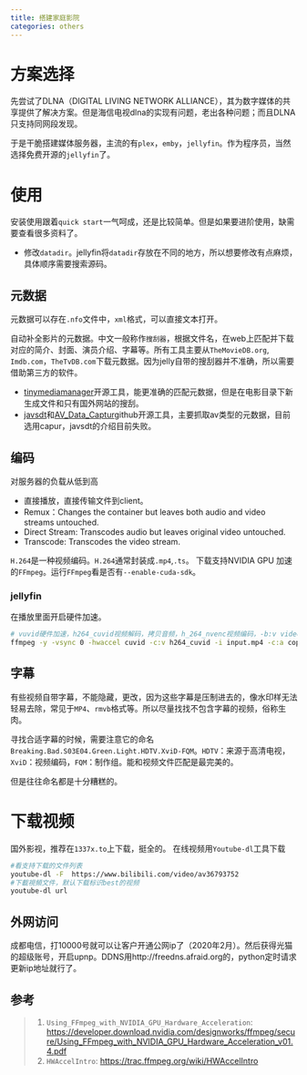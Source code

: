 ```yaml
---
title: 搭建家庭影院
categories: others
---
```


# 方案选择

先尝试了DLNA（DIGITAL LIVING NETWORK ALLIANCE），其为数字媒体的共享提供了解决方案。但是海信电视dlna的实现有问题，老出各种问题；而且DLNA只支持同网段发现。

于是干脆搭建媒体服务器，主流的有`plex`，`emby`，`jellyfin`。作为程序员，当然选择免费开源的`jellyfin`了。

# 使用

安装使用跟着`quick start`一气呵成，还是比较简单。但是如果要进阶使用，缺需要查看很多资料了。
- 修改`datadir`。jellyfin将`datadir`存放在不同的地方，所以想要修改有点麻烦，具体顺序需要搜索源码。

## 元数据

元数据可以存在`.nfo`文件中，`xml`格式，可以直接文本打开。

自动补全影片的元数据。中文一般称作`搜刮器`，根据文件名，在web上匹配并下载对应的简介、封面、演员介绍、字幕等。所有工具主要从`TheMovieDB.org`, `Imdb.com`，`TheTvDB.com`下载元数据。因为jelly自带的搜刮器并不准确，所以需要借助第三方的软件。
- [tinymediamanager](https://www.tinymediamanager.org/)开源工具，能更准确的匹配元数据，但是在电影目录下新生成文件和只有国外网站的搜刮。
- [javsdt](https://github.com/junerain123/javsdt)和[AV_Data_Captur](https://github.com/yoshiko2/)github开源工具，主要抓取av类型的元数据，目前选用capur，javsdt的介绍目前失败。



## 编码

对服务器的负载从低到高
- 直接播放，直接传输文件到client。
- Remux：Changes the container but leaves both audio and video streams untouched.
- Direct Stream: Transcodes audio but leaves original video untouched.
- Transcode: Transcodes the video stream.


`H.264`是一种视频编码。`H.264`通常封装成`.mp4`,`.ts`。
下载支持NVIDIA GPU 加速的`FFmpeg`。运行`FFmpeg`看是否有`--enable-cuda-sdk`。
### jellyfin

在播放里面开启硬件加速。
```bash
# vuvid硬件加速，h264_cuvid视频解码，拷贝音频，h_264_nvenc视频编码，-b:v video bitrate
ffmpeg -y -vsync 0 -hwaccel cuvid -c:v h264_cuvid -i input.mp4 -c:a copy -c:v h264_nvenc -b:v 5M output.mp4
```

## 字幕

有些视频自带字幕，不能隐藏，更改，因为这些字幕是压制进去的，像水印样无法轻易去除，常见于`MP4`、`rmvb`格式等。所以尽量找找不包含字幕的视频，俗称生肉。

寻找合适字幕的时候，需要注意它的命名`Breaking.Bad.S03E04.Green.Light.HDTV.XviD-FQM`。`HDTV`：来源于高清电视，`XviD`：视频编码，`FQM`：制作组。能和视频文件匹配是最完美的。

但是往往命名都是十分糟糕的。

# 下载视频

国外影视，推荐在`1337x.to`上下载，挺全的。
在线视频用`Youtube-dl`工具下载
```bash
#看支持下载的文件列表
youtube-dl -F  https://www.bilibili.com/video/av36793752
#下載視頻文件，默认下载标识best的视频
youtube-dl url
```

## 外网访问

成都电信，打10000号就可以让客户开通公网ip了（2020年2月）。然后获得光猫的超级账号，开启upnp。DDNS用http://freedns.afraid.org的，python定时请求更新ip地址就行了。

## 参考
>1. `Using_FFmpeg_with_NVIDIA_GPU_Hardware_Acceleration`: https://developer.download.nvidia.com/designworks/ffmpeg/secure/Using_FFmpeg_with_NVIDIA_GPU_Hardware_Acceleration_v01.4.pdf
>2. `HWAccelIntro`: https://trac.ffmpeg.org/wiki/HWAccelIntro